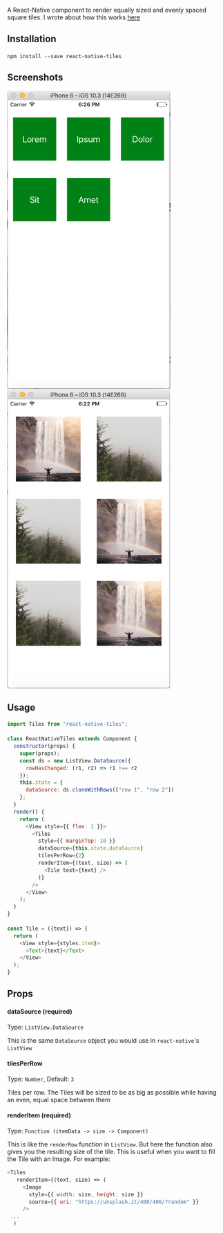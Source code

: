 A React-Native component to render equally sized and evenly spaced square tiles.
I wrote about how this works [here](https://dev.to/emilios1995/implementing-a-tiles-view-in-react-native-a-la-ios)


## Installation
`npm install --save react-native-tiles`

## Screenshots

![text](./screenshots/text.png)
![images](./screenshots/images.png)

## Usage

```js
import Tiles from "react-native-tiles";

class ReactNativeTiles extends Component {
  constructor(props) {
    super(props);
    const ds = new ListView.DataSource({
      rowHasChanged: (r1, r2) => r1 !== r2
    });
    this.state = {
      dataSource: ds.cloneWithRows(["row 1", "row 2"])
    };
  }
  render() {
    return (
      <View style={{ flex: 1 }}>
        <Tiles
          style={{ marginTop: 10 }}
          dataSource={this.state.dataSource}
          tilesPerRow={2}
          renderItem={(text, size) => (
            <Tile text={text} />
          )}
        />
      </View>
    );
  }
}

const Tile = ({text}) => {
  return (
    <View style={styles.item}>
      <Text>{text}</Text>
    </View>
  );
}
```

## Props

#### dataSource (required)
Type: `ListView.DataSource`

This is the same `DataSource` object you would use in `react-native`'s `ListView`

#### tilesPerRow
Type: `Number`,
Default: `3`

Tiles per row. The Tiles will be sized to be as big as possible while having an even, equal space between them 

#### renderItem (required)
Type: `Function (itemData -> size -> Component)`

This is like the `renderRow` function in `ListView`. But here the function also gives you the resulting size of the tile. This is useful when you want to fill the Tile with an Image. For example:
```js
<Tiles
   renderItem={(text, size) => (
     <Image
       style={{ width: size, height: size }}
       source={{ uri: "https://unsplash.it/400/400/?random" }}
     />
 ...
  )
```

